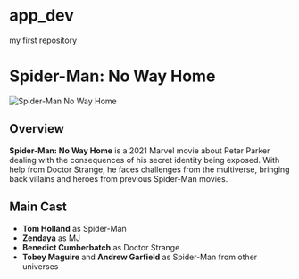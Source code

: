 # app_dev
my first repository
# Spider-Man: No Way Home  

![Spider-Man No Way Home](https://upload.wikimedia.org/wikipedia/en/f/fd/Spider-Man_No_Way_Home_poster.jpg)  

## Overview  
**Spider-Man: No Way Home** is a 2021 Marvel movie about Peter Parker dealing with the consequences of his secret identity being exposed. With help from Doctor Strange, he faces challenges from the multiverse, bringing back villains and heroes from previous Spider-Man movies.  

## Main Cast  
- **Tom Holland** as Spider-Man  
- **Zendaya** as MJ  
- **Benedict Cumberbatch** as Doctor Strange  
- **Tobey Maguire** and **Andrew Garfield** as Spider-Man from other universes  
